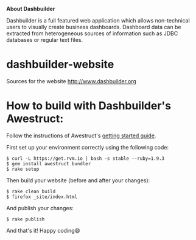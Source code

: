 **About Dashbuilder**

Dashbuilder is a full featured web application which allows non-technical users to visually create business dashboards.
Dashboard data can be extracted from heterogeneous sources of information such as JDBC databases or regular text files.

dashbuilder-website
===================

Sources for the website http://www.dashbuilder.org

# How to build with Dashbuilder's Awestruct:

Follow the instructions of Awestruct's [getting started guide](http://awestruct.org/getting_started/).

First set up your environment correctly using the following code:

    $ curl -L https://get.rvm.io | bash -s stable --ruby=1.9.3
    $ gem install awestruct bundler
    $ rake setup

Then build your website (before and after your changes):

    $ rake clean build
    $ firefox _site/index.html

And publish your changes:

    $ rake publish

And that's it!
Happy coding😄
